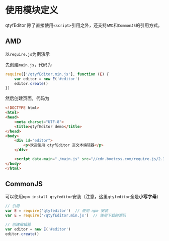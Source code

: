 # 使用模块定义

qtyfEditor 除了直接使用`<script>`引用之外，还支持`AMD`和`CommonJS`的引用方式。

## AMD

以`require.js`为例演示

先创建`main.js`，代码为

```javascript
require(['/qtyfEditor.min.js'], function (E) {
    var editor = new E('#editor')
    editor.create()
})
```

然后创建页面，代码为

```html
<!DOCTYPE html>
<html>
<head>
    <meta charset="UTF-8">
    <title>qtyfEditor demo</title>
</head>
<body>
    <div id="editor">
        <p>欢迎使用 qtyfEditor 富文本编辑器</p>
    </div>

    <script data-main="./main.js" src="//cdn.bootcss.com/require.js/2.3.3/require.js"></script>
</body>
</html>
```

## CommonJS

可以使用`npm install qtyfeditor`安装（注意，这里`qtyfeditor`全是**小写字母**）

```javascript
// 引用
var E = require('qtyfeditor')  // 使用 npm 安装
var E = require('/qtyfEditor.min.js')  // 使用下载的源码

// 创建编辑器
var editor = new E('#editor')
editor.create()
```
